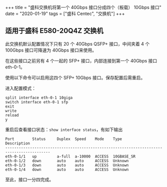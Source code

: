 +++
title = "盛科交换机将第一个 40Gbps 接口分成四个（板载） 10Gbps 接口"
date = "2020-01-19"
tags = ["盛科 Centec", "交换机"]
+++

## 适用于盛科 E580-20Q4Z 交换机
此交换机默认配置情况下只有 20 个 40Gbps QSFP+ 接口，中间夹着 4 个 100Gbps 接口可降速为 40Gbps 接口来使用。

在这些接口之前另有 4 个一起的 SFP+ 接口，内部连接到第一个 40Gbps 接口 eth-0-1。

使用以下命令可以启用这四个 SFP+ 10Gbps 接口。保存配置后需重启。

进入配置模式：

```
split interface eth-0-1 10giga
switch interface eth-0-1 sfp
exit
write
reload
y
```

重启后查看接口状态：`show interface status`，有如下输出

```
Port        Status     Duplex  Speed    Mode    Type                    Description
------------------------------------------------------------------------------------------
eth-0-1/1   up         a-full  a-10000  ACCESS  10GBASE_SR
eth-0-1/2   down       auto    auto     ACCESS  Unknown
eth-0-1/3   down       auto    auto     ACCESS  Unknown
eth-0-1/4   down       auto    auto     ACCESS  Unknown
```

至此，接口一分四完成。
